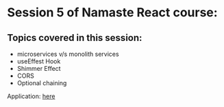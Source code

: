 # Session 5 of Namaste React course:

## Topics covered in this session:

- microservices v/s monolith services
- useEffest Hook
- Shimmer Effect
- CORS
- Optional chaining

Application: [here](https://snazzy-mandazi-bfef1b.netlify.app/)
